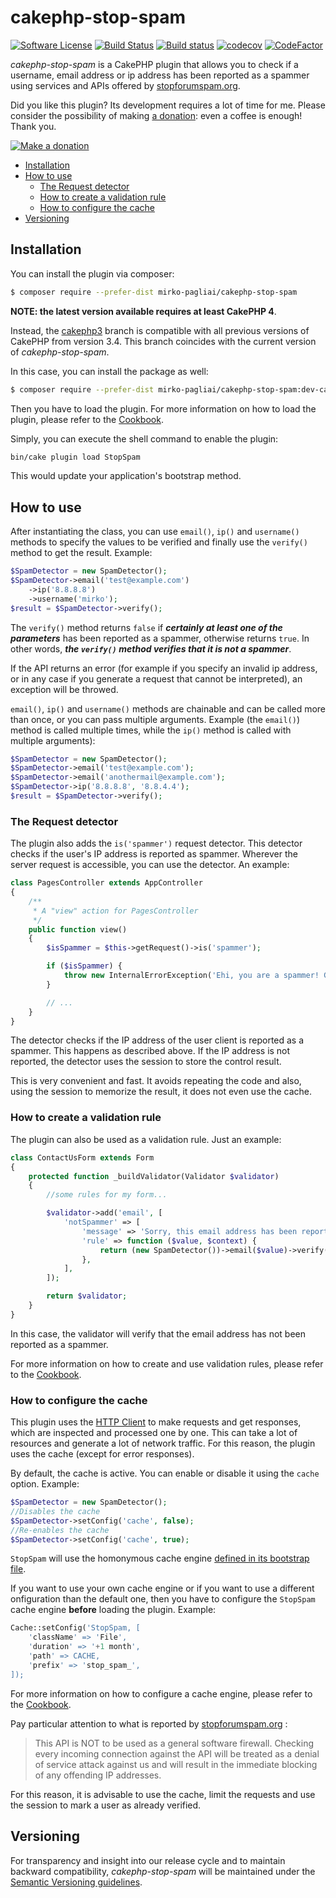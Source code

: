 # cakephp-stop-spam

[![Software License](https://img.shields.io/badge/license-MIT-brightgreen.svg?style=flat-square)](LICENSE.txt)
[![Build Status](https://travis-ci.org/mirko-pagliai/cakephp-stop-spam.svg?branch=master)](https://travis-ci.org/mirko-pagliai/cakephp-stop-spam)
[![Build status](https://ci.appveyor.com/api/projects/status/m7f9jcvyo824xyyo?svg=true)](https://ci.appveyor.com/project/mirko-pagliai/cakephp-stop-spam)
[![codecov](https://codecov.io/gh/mirko-pagliai/cakephp-stop-spam/branch/master/graph/badge.svg)](https://codecov.io/gh/mirko-pagliai/cakephp-stop-spam)
[![CodeFactor](https://www.codefactor.io/repository/github/mirko-pagliai/cakephp-stop-spam/badge)](https://www.codefactor.io/repository/github/mirko-pagliai/cakephp-stop-spam)

*cakephp-stop-spam* is a CakePHP plugin that allows you to check if a username,
email address or ip address has been reported as a spammer using services and
APIs offered by [stopforumspam.org](https://stopforumspam.com).

Did you like this plugin? Its development requires a lot of time for me.
Please consider the possibility of making [a donation](//paypal.me/mirkopagliai):
even a coffee is enough! Thank you.

[![Make a donation](https://www.paypalobjects.com/webstatic/mktg/logo-center/logo_paypal_carte.jpg)](//paypal.me/mirkopagliai)

*   [Installation](#installation)
*   [How to use](#how-to-use)
    * [The Request detector](#the-request-detector)
    * [How to create a validation rule](#how-to-create-a-validation-rule)
    * [How to configure the cache](#how-to-configure-the-cache)
*   [Versioning](#versioning)

## Installation
You can install the plugin via composer:

```bash
$ composer require --prefer-dist mirko-pagliai/cakephp-stop-spam
```

**NOTE: the latest version available requires at least CakePHP 4**.

Instead, the [cakephp3](//github.com/mirko-pagliai/cakephp-stop-spam/tree/cakephp3)
branch is compatible with all previous versions of CakePHP from version 3.4.
This branch coincides with the current version of *cakephp-stop-spam*.

In this case, you can install the package as well:
```bash
$ composer require --prefer-dist mirko-pagliai/cakephp-stop-spam:dev-cakephp3
```
Then you have to load the plugin. For more information on how to load the plugin,
please refer to the [Cookbook](//book.cakephp.org/4.0/en/plugins.html#loading-a-plugin).

Simply, you can execute the shell command to enable the plugin:

```bash
bin/cake plugin load StopSpam
```

This would update your application's bootstrap method.

## How to use
After instantiating the class, you can use `email()`, `ip()` and `username()`
methods to specify the values to be verified and finally use the `verify()` method
to get the result. Example:

```php
$SpamDetector = new SpamDetector();
$SpamDetector->email('test@example.com')
    ->ip('8.8.8.8')
    ->username('mirko');
$result = $SpamDetector->verify();
```

The `verify()` method returns `false` if ***certainly at least one of the
parameters*** has been reported as a spammer, otherwise returns `true`.
In other words, ***the `verify()` method verifies that it is not a spammer***.

If the API returns an error (for example if you specify an invalid ip address,
or in any case if you generate a request that cannot be interpreted), an exception
will be throwed.

`email()`, `ip()` and `username()` methods are chainable and can be called more
than once, or you can pass multiple arguments.
Example (the `email()`) method is called multiple times, while the `ip()` method
is called with multiple arguments):

```php
$SpamDetector = new SpamDetector();
$SpamDetector->email('test@example.com');
$SpamDetector->email('anothermail@example.com');
$SpamDetector->ip('8.8.8.8', '8.8.4.4');
$result = $SpamDetector->verify();
```

### The Request detector
The plugin also adds the `is('spammer')` request detector. This detector checks if the user's IP address is reported as spammer.
Wherever the server request is accessible, you can use the detector. An example:

```php
class PagesController extends AppController
{
    /**
     * A "view" action for PagesController
     */
    public function view()
    {
		$isSpammer = $this->getRequest()->is('spammer');

		if ($isSpammer) {
			throw new InternalErrorException('Ehi, you are a spammer! Get out of my site!');
		}

		// ...
	}
}
```

The detector checks if the IP address of the user client is reported as a spammer. This happens as described above. If the IP address is not reported, the detector uses the session to store the control result.

This is very convenient and fast. It avoids repeating the code and also, using the session to memorize the result, it does not even use the cache.

### How to create a validation rule
The plugin can also be used as a validation rule.
Just an example:

```php
class ContactUsForm extends Form
{
    protected function _buildValidator(Validator $validator)
    {
	    //some rules for my form...

        $validator->add('email', [
            'notSpammer' => [
                'message' => 'Sorry, this email address has been reported as a spammer!',
                'rule' => function ($value, $context) {
                    return (new SpamDetector())->email($value)->verify();
                },
            ],
        ]);

        return $validator;
    }
}
```

In this case, the validator will verify that the email address has not been reported as a spammer.

For more information on how to create and use validation rules, please refer to the
[Cookbook](https://book.cakephp.org/3.0/en/core-libraries/validation.html#using-custom-validation-rules).

### How to configure the cache
This plugin uses the [HTTP Client](https://book.cakephp.org/3.0/en/core-libraries/httpclient.html)
to make requests and get responses, which are inspected and processed one by one.
This can take a lot of resources and generate a lot of network traffic. For this
reason, the plugin uses the cache (except for error responses).

By default, the cache is active. You can enable or disable it using the `cache`
option. Example:

```php
$SpamDetector = new SpamDetector();
//Disables the cache
$SpamDetector->setConfig('cache', false);
//Re-enables the cache
$SpamDetector->setConfig('cache', true);
```

`StopSpam` will use the homonymous cache engine
[defined in its bootstrap file](https://github.com/mirko-pagliai/cakephp-stop-spam/blob/master/config/bootstrap.php#L16).

If you want to use your own cache engine or if you want to use a different
onfiguration than the default one, then you have to configure the `StopSpam`
cache engine **before** loading the plugin. Example:

```php
Cache::setConfig('StopSpam, [
    'className' => 'File',
    'duration' => '+1 month',
    'path' => CACHE,
    'prefix' => 'stop_spam_',
]);
```

For more information on how to configure a cache engine, please refer to the
[Cookbook](https://book.cakephp.org/3.0/en/core-libraries/caching.html#configuring-cache-engines).

Pay particular attention to what is reported by
[stopforumspam.org](https://www.stopforumspam.com/usage) :

> This API is NOT to be used as a general software firewall. Checking every incoming connection against the API will be treated as a denial of service attack against us and will result in the immediate blocking of any offending IP addresses.

For this reason, it is advisable to use the cache, limit the requests and use
the session to mark a user as already verified.

## Versioning
For transparency and insight into our release cycle and to maintain backward compatibility,
*cakephp-stop-spam* will be maintained under the [Semantic Versioning guidelines](http://semver.org).
